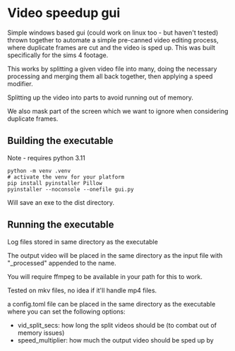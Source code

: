 # Video speedup gui

Simple windows based gui (could work on linux too - but haven't tested) thrown together to automate a simple pre-canned video editing process, where duplicate frames are cut and the video is sped up. This was built specifically for the sims 4 footage.

This works by splitting a given video file into many, doing the necessary processing and merging them all back together, then applying a speed modifier.

Splitting up the video into parts to avoid running out of memory.

We also mask part of the screen which we want to ignore when considering duplicate frames.


## Building the executable

Note - requires python 3.11
```
python -m venv .venv
# activate the venv for your platform
pip install pyinstaller Pillow
pyinstaller --noconsole --onefile gui.py
```

Will save an exe to the dist directory.

## Running the executable


Log files stored in same directory as the executable

The output video will be placed in the same directory as the input file with "_processed" appended to the name.

You will require ffmpeg to be available in your path for this to work.

Tested on mkv files, no idea if it'll handle mp4 files.

a config.toml file can be placed in the same directory as the executable where you can set the following options:
* vid_split_secs: how long the split videos should be (to combat out of memory issues)
* speed_multiplier: how much the output video should be sped up by